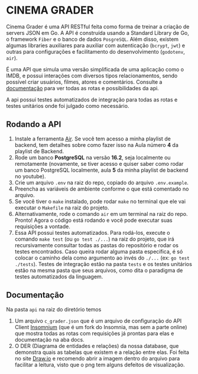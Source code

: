 # CINEMA GRADER

Cinema Grader é uma API RESTful feita como forma de treinar a criação de servers JSON em Go. 
A API é construída usando a Standard Library de Go, o framework `Fiber` e o banco de dados `PosgreSQL`. Além disso, existem algumas libraries auxiliares para auxiliar com autenticação (`bcrypt`, `jwt`) e outras para configurações e facilitamento do desenvolvimento
(`godotenv`, `air`).

É uma API que simula uma versão simplificada de uma aplicação como o IMDB, e possui interações com diversos tipos relacionamentos, sendo possível criar usuários, filmes, atores e comentários. Consulte a [documentação](placeholder) para ver todas as rotas e possibilidades da api.

A api possui testes automatizados de integração para todas as rotas e testes unitários onde foi julgado como necessário.

## Rodando a API
1. Instale a ferramenta [Air](https://github.com/cosmtrek/air). Se você tem acesso a minha playlist de backend, tem detalhes sobre como fazer isso na Aula número **4** da playlist de Backend.
2. Rode um banco **PostgreSQL** na versão **16.2**, seja localmente ou remotamente (novamente, se tiver acesso e quiser saber como rodar um banco PostgreSQL localmente, aula **5** da minha playlist de backend no youtube).
3. Crie um arquivo `.env` na raiz do repo, copiado do arquivo `.env.example`.
4. Preencha as variáveis de ambiente conforme o que está comentado no arquivo.
5. Se você tiver o `make` instalado, pode rodar `make` no terminal que ele vai executar o `Makefile` na raiz do projeto.
6. Alternativamente, rode o comando `air` em um terminal na raiz do repo. Pronto! Agora o código está rodando e você pode executar suas requisições a vontade.
7. Essa API possui testes automatizados. Para rodá-los, execute o comando `make test` (ou `go test ./...`) na raiz do projeto, que irá recursivamente consultar todas as pastas do repositório e rodar os testes encontrados. Caso queira rodar alguma pasta específica, é só colocar o caminho dela como argumento ao invés do `./...` (ex: `go test ./tests`). Testes de integração estão na pasta `tests` e os testes unitários estão na mesma pasta que seus arquivos, como dita o paradigma de testes automatizados da linguagem.

## Documentação
Na pasta `api` na raiz do diretório temos
1. Um arquivo `c_grader.json` que é um arquivo de configuração do API Client [Insomnium](https://github.com/ArchGPT/insomnium) (que é um fork do Insomnia, mas sem a parte online) que mostra todas as rotas com requisições já prontas para elas e documentação na aba docs.
2. O DER (Diagrama de entidades e relações) da nossa database, que demonstra quais as tabelas que existem e a relação entre elas. Foi feita no site [Draw.io](https://app.diagrams.net/) e recomendo abrir a imagem dentro do arquivo para facilitar a leitura, visto que o png tem alguns defeitos de visualização.

